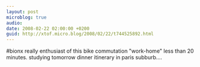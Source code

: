 ```yaml
---
layout: post
microblog: true
audio: 
date: 2008-02-22 02:00:00 +0200
guid: http://xtof.micro.blog/2008/02/22/t744525892.html
---
```

#bionx really enthusiast of this bike commutation "work-home" less than 20 minutes. studying tomorrow dinner itinerary in paris subburb....
